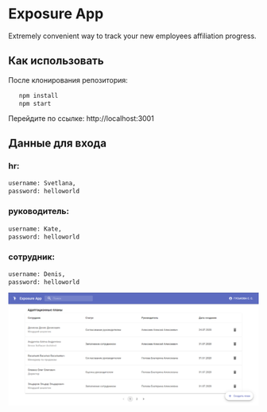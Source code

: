 # Exposure App
Extremely convenient way to track your new employees affiliation progress.

## Как использовать
  После клонирования репозитория:
  ```
     npm install
     npm start
  ```
  Перейдите по ссылке: http://localhost:3001
  
## Данные для входа 
### hr:  
    username: Svetlana, 
    password: helloworld
    
### руководитель:  
    username: Kate, 
    password: helloworld
  
### сотрудник: 
    username: Denis,
    password: helloworld

![list](screenshots/list.png "Описание будет тут")
    
